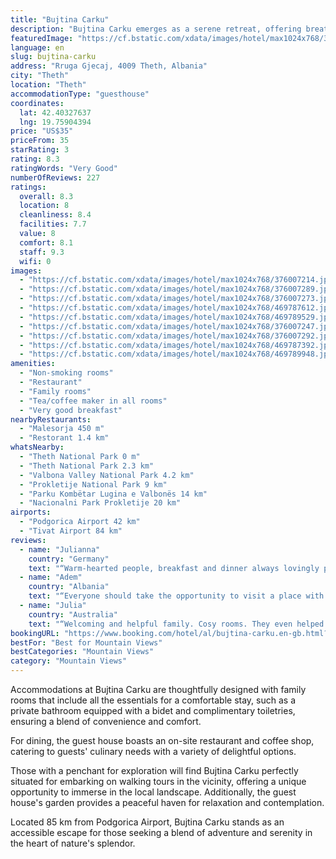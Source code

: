 ```yaml
---
title: "Bujtina Carku"
description: "Bujtina Carku emerges as a serene retreat, offering breathtaking mountain views and a prime location just 5."
featuredImage: "https://cf.bstatic.com/xdata/images/hotel/max1024x768/376007214.jpg?k=2c908d0038911055c5d9e51091b2211d5e91e00834f7a09594c4bf75d4f4be56&o=&hp=1"
language: en
slug: bujtina-carku
address: "Rruga Gjecaj, 4009 Theth, Albania"
city: "Theth"
location: "Theth"
accommodationType: "guesthouse"
coordinates:
  lat: 42.40327637
  lng: 19.75904394
price: "US$35"
priceFrom: 35
starRating: 3
rating: 8.3
ratingWords: "Very Good"
numberOfReviews: 227
ratings:
  overall: 8.3
  location: 8
  cleanliness: 8.4
  facilities: 7.7
  value: 8
  comfort: 8.1
  staff: 9.3
  wifi: 0
images:
  - "https://cf.bstatic.com/xdata/images/hotel/max1024x768/376007214.jpg?k=2c908d0038911055c5d9e51091b2211d5e91e00834f7a09594c4bf75d4f4be56&o=&hp=1"
  - "https://cf.bstatic.com/xdata/images/hotel/max1024x768/376007289.jpg?k=f78ce3afd5a296cf0295f16777dce8958deead412dd20533500fcf4662fa11d7&o=&hp=1"
  - "https://cf.bstatic.com/xdata/images/hotel/max1024x768/376007273.jpg?k=9c048a153fbf5864f798f597e00c914dd704dd34308ae4129334bc4f22fa4c85&o=&hp=1"
  - "https://cf.bstatic.com/xdata/images/hotel/max1024x768/469787612.jpg?k=fed3f23bc52dccba2dfa7387c6170893635cf3632838b6e0eae12250da0d5676&o=&hp=1"
  - "https://cf.bstatic.com/xdata/images/hotel/max1024x768/469789529.jpg?k=7a12c048f1b696be0815ce267b1e96bf0d0560bd806f23538664590728825125&o=&hp=1"
  - "https://cf.bstatic.com/xdata/images/hotel/max1024x768/376007247.jpg?k=3333e91e1249e83b68f73044c88cf59a7fb73e29f8a78c111104bc4f9523b845&o=&hp=1"
  - "https://cf.bstatic.com/xdata/images/hotel/max1024x768/376007292.jpg?k=bbbaaa29edb53708b4e9d06b95ad7009e89ef36dd1949394b956ae6fb3892e35&o=&hp=1"
  - "https://cf.bstatic.com/xdata/images/hotel/max1024x768/469787392.jpg?k=d5756047bd6e718b814d9da6b555e715fe90c7911e897b9a97f2d1d18d79b391&o=&hp=1"
  - "https://cf.bstatic.com/xdata/images/hotel/max1024x768/469789948.jpg?k=d90344037ec8dcdde14e43b78dae3a9acf72cf5097f7429ff1cb9cb106281a2b&o=&hp=1"
amenities:
  - "Non-smoking rooms"
  - "Restaurant"
  - "Family rooms"
  - "Tea/coffee maker in all rooms"
  - "Very good breakfast"
nearbyRestaurants:
  - "Malesorja 450 m"
  - "Restorant 1.4 km"
whatsNearby:
  - "Theth National Park 0 m"
  - "Theth National Park 2.3 km"
  - "Valbona Valley National Park 4.2 km"
  - "Prokletije National Park 9 km"
  - "Parku Kombëtar Lugina e Valbonës 14 km"
  - "Nacionalni Park Prokletije 20 km"
airports:
  - "Podgorica Airport 42 km"
  - "Tivat Airport 84 km"
reviews:
  - name: "Julianna"
    country: "Germany"
    text: "“Warm-hearted people, breakfast and dinner always lovingly prepared by mom, incredibly helpful people who are not intrusive at the same time. We had the feeling of being at home through and through.”"
  - name: "Adem"
    country: "Albania"
    text: "“Everyone should take the opportunity to visit a place with stunning views at least once in their life. We had the pleasure of seeing some of the most beautiful views. The sun was shining, the sky was clear, and the surrounding mountains were...”"
  - name: "Julia"
    country: "Australia"
    text: "“Welcoming and helpful family. Cosy rooms. They even helped us with organising our departure from Theth and gave us suggestions on hikes. Thankyou for having us! :)”"
bookingURL: "https://www.booking.com/hotel/al/bujtina-carku.en-gb.html?aid=8035640"
bestFor: "Best for Mountain Views"
bestCategories: "Mountain Views"
category: "Mountain Views"
---
```


Accommodations at Bujtina Carku are thoughtfully designed with family rooms that include all the essentials for a comfortable stay, such as a private bathroom equipped with a bidet and complimentary toiletries, ensuring a blend of convenience and comfort.

For dining, the guest house boasts an on-site restaurant and coffee shop, catering to guests' culinary needs with a variety of delightful options. 

Those with a penchant for exploration will find Bujtina Carku perfectly situated for embarking on walking tours in the vicinity, offering a unique opportunity to immerse in the local landscape. Additionally, the guest house's garden provides a peaceful haven for relaxation and contemplation.

Located 85 km from Podgorica Airport, Bujtina Carku stands as an accessible escape for those seeking a blend of adventure and serenity in the heart of nature's splendor.